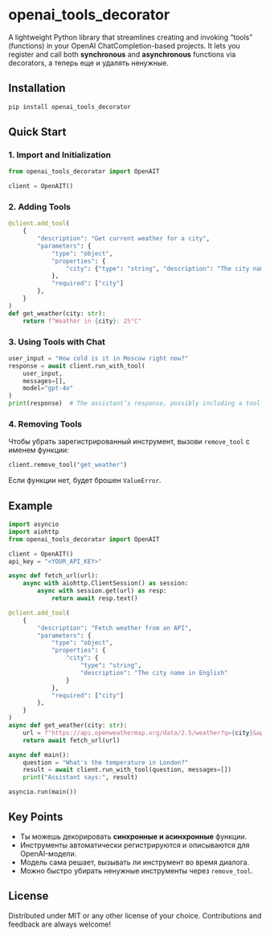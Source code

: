 # openai_tools_decorator

A lightweight Python library that streamlines creating and invoking “tools” (functions) in your OpenAI ChatCompletion-based projects. It lets you register and call both **synchronous** and **asynchronous** functions via decorators, а теперь еще и удалять ненужные.

## Installation

```bash
pip install openai_tools_decorator
```

## Quick Start

### 1. Import and Initialization

```python
from openai_tools_decorator import OpenAIT

client = OpenAIT()
```

### 2. Adding Tools

```python
@client.add_tool(
    {
        "description": "Get current weather for a city",
        "parameters": {
            "type": "object",
            "properties": {
                "city": {"type": "string", "description": "The city name in English"}
            },
            "required": ["city"]
        },
    }
)
def get_weather(city: str):
    return f"Weather in {city}: 25°C"
```

### 3. Using Tools with Chat

```python
user_input = "How cold is it in Moscow right now?"
response = await client.run_with_tool(
    user_input,
    messages=[],
    model="gpt-4o"
)
print(response)  # The assistant’s response, possibly including a tool call
```

### 4. Removing Tools

Чтобы убрать зарегистрированный инструмент, вызови `remove_tool` с именем функции:

```python
client.remove_tool("get_weather")
```

Если функции нет, будет брошен `ValueError`.

## Example

```python
import asyncio
import aiohttp
from openai_tools_decorator import OpenAIT

client = OpenAIT()
api_key = "<YOUR_API_KEY>"

async def fetch_url(url):
    async with aiohttp.ClientSession() as session:
        async with session.get(url) as resp:
            return await resp.text()

@client.add_tool(
    {
        "description": "Fetch weather from an API",
        "parameters": {
            "type": "object",
            "properties": {
                "city": {
                    "type": "string",
                    "description": "The city name in English"
                }
            },
            "required": ["city"]
        },
    }
)
async def get_weather(city: str):
    url = f"https://api.openweathermap.org/data/2.5/weather?q={city}&appid={api_key}&units=metric"
    return await fetch_url(url)

async def main():
    question = "What's the temperature in London?"
    result = await client.run_with_tool(question, messages=[])
    print("Assistant says:", result)

asyncio.run(main())
```

## Key Points

-   Ты можешь декорировать **синхронные и асинхронные** функции.
-   Инструменты автоматически регистрируются и описываются для OpenAI-модели.
-   Модель сама решает, вызывать ли инструмент во время диалога.
-   Можно быстро убирать ненужные инструменты через `remove_tool`.

## License

Distributed under MIT or any other license of your choice. Contributions and feedback are always welcome!
